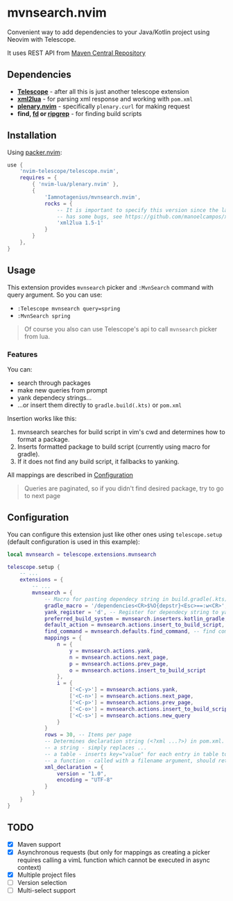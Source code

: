 # mvnsearch.nvim
Convenient way to add dependencies to your Java/Kotlin project using Neovim with Telescope.

It uses REST API from [Maven Central Repository](https://central.sonatype.org/search/rest-api-guide)

## Dependencies
- **[Telescope](https://github.com/nvim-telescope/telescope.nvim)** - after all this is just another telescope extension
- **[xml2lua](https://github.com/manoelcampos/xml2lua)** - for parsing xml response and working with `pom.xml`
- **[plenary.nvim](https://github.com/daurnimator/lua-http)** - specifically `plenary.curl` for making request
- **find, [fd](https://github.com/sharkdp/fd) or [ripgrep](https://github.com/BurntSushi/ripgrep)** - for finding build scripts

## Installation
Using [packer.nvim](https://github.com/wbthomason/packer.nvim):
```lua
use {
    'nvim-telescope/telescope.nvim',
    requires = {
        { 'nvim-lua/plenary.nvim' },
        {
            'Iamnotagenius/mvnsearch.nvim',
            rocks = {
                -- It is important to specify this version since the latest version of xml2lua on luarocks
                -- has some bugs, see https://github.com/manoelcampos/xml2lua/issues/87
                'xml2lua 1.5-1'
            }
        }
    },
}
```

## Usage
This extension provides `mvnsearch` picker and `:MvnSearch` command with query argument.
So you can use:
 - `:Telescope mvnsearch query=spring`
 - `:MvnSearch spring`

> Of course you also can use Telescope's api to call `mvnsearch` picker from lua.

### Features
You can:
 - search through packages
 - make new queries from prompt
 - yank dependecy strings...
 - ...or insert them directly to `gradle.build(.kts)` or `pom.xml`

Insertion works like this:
1. mvnsearch searches for build script in vim's cwd and determines how to format a package.
2. Inserts formatted package to build script (currently using macro for gradle).
3. If it does not find any build script, it fallbacks to yanking.

All mappings are described in [Configuration](#configuration)

> Queries are paginated, so if you didn't find desired package, try to go to next page

## Configuration
You can configure this extension just like other ones using `telescope.setup` (default configuration is used in this example):

```lua
local mvnsearch = telescope.extensions.mvnsearch

telescope.setup {
    -- ...
    extensions = {
        -- ...
        mvnsearch = {
            -- Macro for pasting dependecy string in build.gradle(.kts); {depstr} is replaced with dependecy string
            gradle_macro = '/dependencies<CR>$%O{depstr}<Esc>==:w<CR>',
            yank_register = 'd', -- Register for dependecy string to yank to
            preferred_build_system = mvnsearch.inserters.kotlin_gradle, -- Fallback format of dependecy string
            default_action = mvnsearch.actions.insert_to_build_script, -- Action on select_default
            find_command = mvnsearch.defaults.find_command, -- find command used to find build scripts
            mappings = {
                n = {
                    y = mvnsearch.actions.yank,
                    n = mvnsearch.actions.next_page,
                    p = mvnsearch.actions.prev_page,
                    o = mvnsearch.actions.insert_to_build_script
                },
                i = {
                    ['<C-y>'] = mvnsearch.actions.yank,
                    ['<C-n>'] = mvnsearch.actions.next_page,
                    ['<C-p>'] = mvnsearch.actions.prev_page,
                    ['<C-o>'] = mvnsearch.actions.insert_to_build_script,
                    ['<C-s>'] = mvnsearch.actions.new_query
                }
            }
            rows = 30, -- Items per page
            -- Determines declaration string (<?xml ...?>) in pom.xml. It can be either:
            -- a string - simply replaces ...
            -- a table - inserts key="value" for each entry in table to declaration string
            -- a function - called with a filename argument, should return declaration string or table
            xml_declaration = {
                version = "1.0",
                encoding = "UTF-8"
            }
        }
    }
}
```

## TODO
- [x] Maven support
- [x] Asynchronous requests (but only for mappings as creating a picker requires calling a vimL function which cannot be executed in async context)
- [x] Multiple project files
- [ ] Version selection
- [ ] Multi-select support
